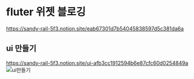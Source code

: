 # fluter 위젯 블로깅
https://sandy-rail-5f3.notion.site/eab67301d7b54045838597d5c381da6a


## ui 만들기
https://sandy-rail-5f3.notion.site/ui-afb3cc1912594b6e87cfc60d0254849a
![ui만들기](https://user-images.githubusercontent.com/122362662/235409890-b047bb0f-e009-4aa4-afad-afc935ed58b8.png)

